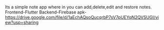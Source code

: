 Its a simple note app where in you can add,delete,edit and restore notes.
Frontend-Flutter
Backend-Firebase
apk-https://drive.google.com/file/d/1aEchAQsoQucqrbP7sV7pUEYqN2QVSUGI/view?usp=sharing
